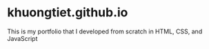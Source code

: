 # khuongtiet.github.io
This is my portfolio that I developed from scratch in HTML, CSS, and JavaScript


